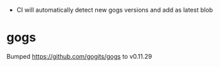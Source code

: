 * CI will automatically detect new gogs versions and add as latest blob

# gogs
Bumped https://github.com/gogits/gogs to v0.11.29
